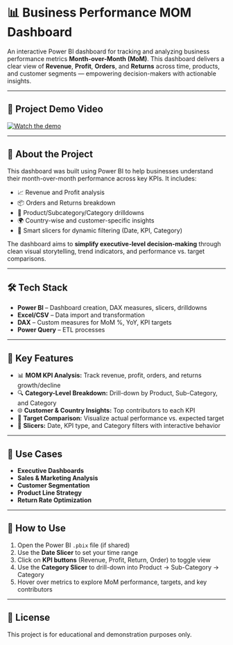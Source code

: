 # 📊 Business Performance MOM Dashboard

An interactive Power BI dashboard for tracking and analyzing business performance metrics **Month-over-Month (MoM)**. This dashboard delivers a clear view of **Revenue**, **Profit**, **Orders**, and **Returns** across time, products, and customer segments — empowering decision-makers with actionable insights.

---
## 🎥 Project Demo Video  
[![Watch the demo](https://img.youtube.com/vi/KRJF-YUGtow/0.jpg)](https://youtu.be/KRJF-YUGtow)

---
## 🚀 About the Project

This dashboard was built using Power BI to help businesses understand their month-over-month performance across key KPIs. It includes:

- 📈 Revenue and Profit analysis
- 📦 Orders and Returns breakdown
- 🛒 Product/Subcategory/Category drilldowns
- 🌍 Country-wise and customer-specific insights
- 🧠 Smart slicers for dynamic filtering (Date, KPI, Category)

The dashboard aims to **simplify executive-level decision-making** through clean visual storytelling, trend indicators, and performance vs. target comparisons.

---

## 🛠️ Tech Stack

- **Power BI** – Dashboard creation, DAX measures, slicers, drilldowns
- **Excel/CSV** – Data import and transformation
- **DAX** – Custom measures for MoM %, YoY, KPI targets
- **Power Query** – ETL processes

---

## 📌 Key Features

- 📊 **MOM KPI Analysis:** Track revenue, profit, orders, and returns growth/decline
- 🔍 **Category-Level Breakdown:** Drill-down by Product, Sub-Category, and Category
- 🌐 **Customer & Country Insights:** Top contributors to each KPI
- 🎯 **Target Comparison:** Visualize actual performance vs. expected target
- 🧩 **Slicers:** Date, KPI type, and Category filters with interactive behavior

---

## 💼 Use Cases

- **Executive Dashboards**
- **Sales & Marketing Analysis**
- **Customer Segmentation**
- **Product Line Strategy**
- **Return Rate Optimization**

---

## 🔧 How to Use

1. Open the Power BI `.pbix` file (if shared)
2. Use the **Date Slicer** to set your time range
3. Click on **KPI buttons** (Revenue, Profit, Return, Order) to toggle view
4. Use the **Category Slicer** to drill-down into Product → Sub-Category → Category
5. Hover over metrics to explore MoM performance, targets, and key contributors

---

## 📄 License

This project is for educational and demonstration purposes only.


